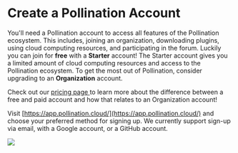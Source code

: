 # Create a Pollination Account

You'll need a Pollination account to access all features of the Pollination ecosystem. This includes, joining an organization, downloading plugins, using cloud computing resources, and participating in the forum. Luckily you can join for **free** with a **Starter** account! The Starter account gives you a limited amount of cloud computing resources and access to the Pollination ecosystem. To get the most out of Pollination, consider upgrading to an **Organization** account.

Check out our [pricing page ](https://www.pollination.cloud/pricing-platform)to learn more about the difference between a free and paid account and how that relates to an Organization account!

Visit [https://app.pollination.cloud/](https://app.pollination.cloud/) and choose your preferred method for signing up. We currently support sign-up via email, with a Google account, or a GitHub account.

![](../.gitbook/assets/web\_create\_account.png)
